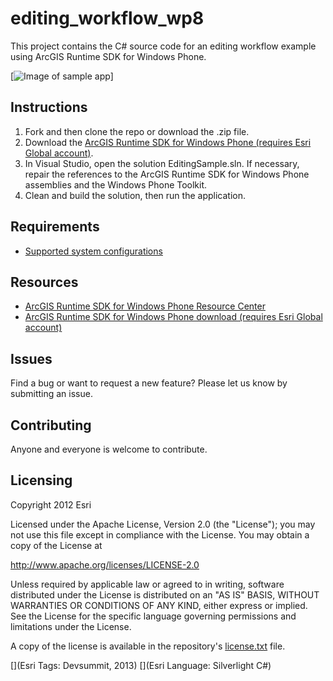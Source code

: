 # editing_workflow_wp8

This project contains the C# source code for an editing workflow example using ArcGIS Runtime SDK for Windows Phone.

[![Image of sample app](https://raw.github.com/jNery/editing_workflow_wp8/master/editing_workflow_wp8.png")]

## Instructions 

1. Fork and then clone the repo or download the .zip file. 
2. Download the [ArcGIS Runtime SDK for Windows Phone (requires Esri Global account)](http://www.esri.com/apps/products/download/index.cfm?fuseaction=download.main&downloadid=875).   
3. In Visual Studio, open the solution EditingSample.sln. If necessary, repair the references to the ArcGIS Runtime SDK for Windows Phone assemblies and the Windows Phone Toolkit. 
4. Clean and build the solution, then run the application. 

## Requirements

* [Supported system configurations](http://resources.arcgis.com/en/help/windows-phone-sdk/concepts/index.html#//011v00000025000000)

## Resources

* [ArcGIS Runtime SDK for Windows Phone Resource Center](http://resources.arcgis.com/en/communities/windows-phone-sdk/index.html)
* [ArcGIS Runtime SDK for Windows Phone download (requires Esri Global account)](http://www.esri.com/apps/products/download/index.cfm?fuseaction=download.main&downloadid=875)

## Issues

Find a bug or want to request a new feature?  Please let us know by submitting an issue.

## Contributing

Anyone and everyone is welcome to contribute. 

## Licensing
Copyright 2012 Esri

Licensed under the Apache License, Version 2.0 (the "License");
you may not use this file except in compliance with the License.
You may obtain a copy of the License at

   http://www.apache.org/licenses/LICENSE-2.0

Unless required by applicable law or agreed to in writing, software
distributed under the License is distributed on an "AS IS" BASIS,
WITHOUT WARRANTIES OR CONDITIONS OF ANY KIND, either express or implied.
See the License for the specific language governing permissions and
limitations under the License.

A copy of the license is available in the repository's [license.txt]( https://raw.github.com/jNery/editing_workflow_wp8/master/license.txt) file.

[](Esri Tags: Devsummit, 2013)
[](Esri Language: Silverlight C#)

